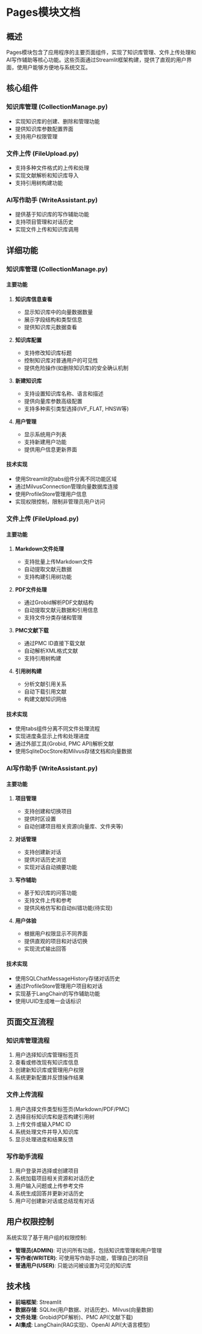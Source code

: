 # Pages模块文档

## 概述

Pages模块包含了应用程序的主要页面组件，实现了知识库管理、文件上传处理和AI写作辅助等核心功能。这些页面通过Streamlit框架构建，提供了直观的用户界面，使用户能够方便地与系统交互。

## 核心组件

### 知识库管理 (CollectionManage.py)
- 实现知识库的创建、删除和管理功能
- 提供知识库参数配置界面
- 支持用户权限管理

### 文件上传 (FileUpload.py)
- 支持多种文件格式的上传和处理
- 实现文献解析和知识库导入
- 支持引用树构建功能

### AI写作助手 (WriteAssistant.py)
- 提供基于知识库的写作辅助功能
- 支持项目管理和对话历史
- 实现文件上传和知识库调用

## 详细功能

### 知识库管理 (CollectionManage.py)

#### 主要功能
1. **知识库信息查看**
   - 显示知识库中的向量数据数量
   - 展示字段结构和类型信息
   - 提供知识库元数据查看

2. **知识库配置**
   - 支持修改知识库标题
   - 控制知识库对普通用户的可见性
   - 提供危险操作(如删除知识库)的安全确认机制

3. **新建知识库**
   - 支持设置知识库名称、语言和描述
   - 提供向量库参数高级配置
   - 支持多种索引类型选择(IVF_FLAT, HNSW等)

4. **用户管理**
   - 显示系统用户列表
   - 支持新建用户功能
   - 提供用户信息更新界面

#### 技术实现
- 使用Streamlit的tabs组件分离不同功能区域
- 通过MilvusConnection管理向量数据库连接
- 使用ProfileStore管理用户信息
- 实现权限控制，限制非管理员用户访问

### 文件上传 (FileUpload.py)

#### 主要功能
1. **Markdown文件处理**
   - 支持批量上传Markdown文件
   - 自动提取文献元数据
   - 支持构建引用树功能

2. **PDF文件处理**
   - 通过Grobid解析PDF文献结构
   - 自动提取文献元数据和引用信息
   - 支持文件分类存储和管理

3. **PMC文献下载**
   - 通过PMC ID直接下载文献
   - 自动解析XML格式文献
   - 支持引用树构建

4. **引用树构建**
   - 分析文献引用关系
   - 自动下载引用文献
   - 构建文献知识网络

#### 技术实现
- 使用tabs组件分离不同文件处理流程
- 实现进度条显示上传和处理进度
- 通过外部工具(Grobid, PMC API)解析文献
- 使用SqliteDocStore和Milvus存储文档和向量数据

### AI写作助手 (WriteAssistant.py)

#### 主要功能
1. **项目管理**
   - 支持创建和切换项目
   - 提供时区设置
   - 自动创建项目相关资源(向量库、文件夹等)

2. **对话管理**
   - 支持创建新对话
   - 提供对话历史浏览
   - 实现对话自动摘要功能

3. **写作辅助**
   - 基于知识库的问答功能
   - 支持文件上传和参考
   - 提供风格仿写和自动纠错功能(待实现)

4. **用户体验**
   - 根据用户权限显示不同界面
   - 提供直观的项目和对话切换
   - 实现流式输出回答

#### 技术实现
- 使用SQLChatMessageHistory存储对话历史
- 通过ProfileStore管理用户项目和对话
- 实现基于LangChain的写作辅助功能
- 使用UUID生成唯一会话标识

## 页面交互流程

### 知识库管理流程
1. 用户选择知识库管理标签页
2. 查看或修改现有知识库信息
3. 创建新知识库或管理用户权限
4. 系统更新配置并反馈操作结果

### 文件上传流程
1. 用户选择文件类型标签页(Markdown/PDF/PMC)
2. 选择目标知识库和是否构建引用树
3. 上传文件或输入PMC ID
4. 系统处理文件并导入知识库
5. 显示处理进度和结果反馈

### 写作助手流程
1. 用户登录并选择或创建项目
2. 系统加载项目相关资源和对话历史
3. 用户输入问题或上传参考文件
4. 系统生成回答并更新对话历史
5. 用户可创建新对话或总结现有对话

## 用户权限控制

系统实现了基于用户组的权限控制:
- **管理员(ADMIN)**: 可访问所有功能，包括知识库管理和用户管理
- **写作者(WRITER)**: 可使用写作助手功能，管理自己的项目
- **普通用户(USER)**: 只能访问被设置为可见的知识库

## 技术栈

- **前端框架**: Streamlit
- **数据存储**: SQLite(用户数据、对话历史)、Milvus(向量数据)
- **文件处理**: Grobid(PDF解析)、PMC API(文献下载)
- **AI集成**: LangChain(RAG实现)、OpenAI API(大语言模型)
